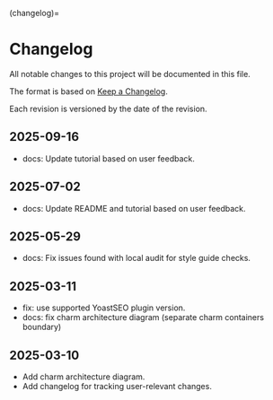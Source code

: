 (changelog)=

# Changelog

All notable changes to this project will be documented in this file.

The format is based on [Keep a Changelog](https://keepachangelog.com/en/1.1.0/).

Each revision is versioned by the date of the revision.

## 2025-09-16

- docs: Update tutorial based on user feedback.

## 2025-07-02

- docs: Update README and tutorial based on user feedback.

## 2025-05-29

- docs: Fix issues found with local audit for style guide checks.

## 2025-03-11

- fix: use supported YoastSEO plugin version.
- docs: fix charm architecture diagram (separate charm containers boundary)

## 2025-03-10

- Add charm architecture diagram.
- Add changelog for tracking user-relevant changes.
